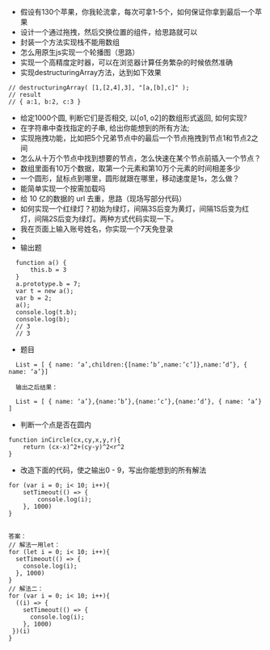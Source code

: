 - 假设有130个苹果，你我轮流拿，每次可拿1-5个，如何保证你拿到最后一个苹果
- 设计一个通过拖拽，然后交换位置的组件，给思路就可以
- 封装一个方法实现栈不能用数组
- 怎么用原生js实现一个轮播图（思路）
- 实现一个高精度定时器，可以在浏览器计算任务繁杂的时候依然准确
- 实现destructuringArray方法，达到如下效果
``` 
// destructuringArray( [1,[2,4],3], "[a,[b],c]" );
// result
// { a:1, b:2, c:3 }

```
- 给定1000个圆, 判断它们是否相交, 以[o1, o2]的数组形式返回, 如何实现?
- 在字符串中查找指定的子串, 给出你能想到的所有方法;
- 实现拖拽功能，比如把5个兄弟节点中的最后一个节点拖拽到节点1和节点2之间
- 怎么从十万个节点中找到想要的节点，怎么快速在某个节点前插入一个节点？
- 数组里面有10万个数据，取第一个元素和第10万个元素的时间相差多少
- 一个圆形，鼠标点到哪里，圆形就跟在哪里，移动速度是1s，怎么做？
- 能简单实现一个按需加载吗
- 给 10 亿的数据的 url 去重，思路（现场写部分代码）
- 如何实现一个红绿灯？初始为绿灯，间隔3S后变为黄灯，间隔1S后变为红灯，间隔2S后变为绿灯。两种方式代码实现一下。
- 我在页面上输入账号姓名，你实现一个7天免登录
- 
- 输出题
``` 
  function a() {
      this.b = 3
  }
  a.prototype.b = 7;
  var t = new a();
  var b = 2;
  a();
  console.log(t.b);
  console.log(b);
  // 3
  // 3

```
- 题目
``` 
  List = [ { name: ‘a’,children:{[name:’b’,name:’c’]},name:’d’}, { name: ‘a’}]
  
  输出之后结果：
  
  List = [ { name: ‘a’},{name:’b’},{name:’c’},{name:’d’}, { name: ‘a’} ]

```
- 判断一个点是否在圆内
``` 
function inCircle(cx,cy,x,y,r){
    return (cx-x)^2+(cy-y)^2<r^2
}

```

- 改造下面的代码，使之输出0 - 9，写出你能想到的所有解法
```  
for (var i = 0; i< 10; i++){
	setTimeout(() => {
		console.log(i);
    }, 1000)
}


答案：
// 解法一用let：
for (let i = 0; i< 10; i++){
  setTimeout(() => {
    console.log(i);
  }, 1000)
}
// 解法二：
for (var i = 0; i< 10; i++){
  ((i) => {
    setTimeout(() => {
      console.log(i);
    }, 1000)
 })(i)
}
```

